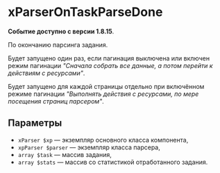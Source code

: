 # xParserOnTaskParseDone

**Событие доступно с версии 1.8.15**.

По окончанию парсинга задания.

Будет запущено один раз, если пагинация выключена или включен режим пагинации _"Сначала собрать все данные, а потом перейти к действиям с ресурсами"_.

Будет запущено для каждой страницы отдельно при включённом режиме пагинации _"Выполнять действия с ресурсами, по мере посещения страниц парсером"_.

## Параметры

- `xParser $xp` — экземпляр основного класса компонента,
- `xpParser $parser` — экземпляр класса парсера,
- `array $task` — массив задания,
- `array $stats` — массив со статистикой отработанного задания.
